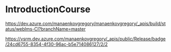 # IntroductionCourse

https://dev.azure.com/manaenkovgregory/manaenkovgregory/_apis/build/status/weblms-CI?branchName=master

https://vsrm.dev.azure.com/manaenkovgregory/_apis/public/Release/badge/24cd6755-8354-4f30-96ac-b5e714086127/2/2
